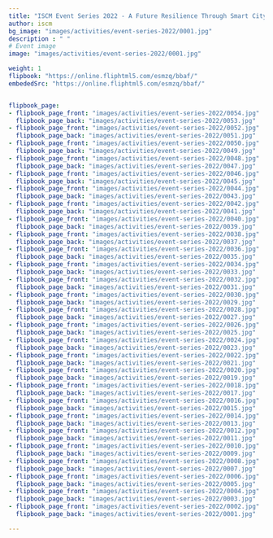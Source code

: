 ```yaml
---
title: "ISCM Event Series 2022 - A Future Resilience Through Smart City Lens"
author: iscm
bg_image: "images/activities/event-series-2022/0001.jpg"
description : " "
# Event image
image: "images/activities/event-series-2022/0001.jpg"

weight: 1
flipbook: "https://online.fliphtml5.com/esmzq/bbaf/"
embededSrc: "https://online.fliphtml5.com/esmzq/bbaf/"


flipbook_page:
- flipbook_page_front: "images/activities/event-series-2022/0054.jpg"
  flipbook_page_back: "images/activities/event-series-2022/0053.jpg"
- flipbook_page_front: "images/activities/event-series-2022/0052.jpg"
  flipbook_page_back: "images/activities/event-series-2022/0051.jpg"
- flipbook_page_front: "images/activities/event-series-2022/0050.jpg"
  flipbook_page_back: "images/activities/event-series-2022/0049.jpg"
- flipbook_page_front: "images/activities/event-series-2022/0048.jpg"
  flipbook_page_back: "images/activities/event-series-2022/0047.jpg"
- flipbook_page_front: "images/activities/event-series-2022/0046.jpg"
  flipbook_page_back: "images/activities/event-series-2022/0045.jpg"
- flipbook_page_front: "images/activities/event-series-2022/0044.jpg"
  flipbook_page_back: "images/activities/event-series-2022/0043.jpg"
- flipbook_page_front: "images/activities/event-series-2022/0042.jpg"
  flipbook_page_back: "images/activities/event-series-2022/0041.jpg"
- flipbook_page_front: "images/activities/event-series-2022/0040.jpg"
  flipbook_page_back: "images/activities/event-series-2022/0039.jpg"
- flipbook_page_front: "images/activities/event-series-2022/0038.jpg"
  flipbook_page_back: "images/activities/event-series-2022/0037.jpg"
- flipbook_page_front: "images/activities/event-series-2022/0036.jpg"
  flipbook_page_back: "images/activities/event-series-2022/0035.jpg"
- flipbook_page_front: "images/activities/event-series-2022/0034.jpg"
  flipbook_page_back: "images/activities/event-series-2022/0033.jpg"
- flipbook_page_front: "images/activities/event-series-2022/0032.jpg"
  flipbook_page_back: "images/activities/event-series-2022/0031.jpg"
- flipbook_page_front: "images/activities/event-series-2022/0030.jpg"
  flipbook_page_back: "images/activities/event-series-2022/0029.jpg"
- flipbook_page_front: "images/activities/event-series-2022/0028.jpg"
  flipbook_page_back: "images/activities/event-series-2022/0027.jpg"
- flipbook_page_front: "images/activities/event-series-2022/0026.jpg"
  flipbook_page_back: "images/activities/event-series-2022/0025.jpg"
- flipbook_page_front: "images/activities/event-series-2022/0024.jpg"
  flipbook_page_back: "images/activities/event-series-2022/0023.jpg"
- flipbook_page_front: "images/activities/event-series-2022/0022.jpg"
  flipbook_page_back: "images/activities/event-series-2022/0021.jpg"
- flipbook_page_front: "images/activities/event-series-2022/0020.jpg"
  flipbook_page_back: "images/activities/event-series-2022/0019.jpg"
- flipbook_page_front: "images/activities/event-series-2022/0018.jpg"
  flipbook_page_back: "images/activities/event-series-2022/0017.jpg"
- flipbook_page_front: "images/activities/event-series-2022/0016.jpg"
  flipbook_page_back: "images/activities/event-series-2022/0015.jpg"
- flipbook_page_front: "images/activities/event-series-2022/0014.jpg"
  flipbook_page_back: "images/activities/event-series-2022/0013.jpg"
- flipbook_page_front: "images/activities/event-series-2022/0012.jpg"
  flipbook_page_back: "images/activities/event-series-2022/0011.jpg"
- flipbook_page_front: "images/activities/event-series-2022/0010.jpg"
  flipbook_page_back: "images/activities/event-series-2022/0009.jpg"
- flipbook_page_front: "images/activities/event-series-2022/0008.jpg"
  flipbook_page_back: "images/activities/event-series-2022/0007.jpg"
- flipbook_page_front: "images/activities/event-series-2022/0006.jpg"
  flipbook_page_back: "images/activities/event-series-2022/0005.jpg"
- flipbook_page_front: "images/activities/event-series-2022/0004.jpg"
  flipbook_page_back: "images/activities/event-series-2022/0003.jpg"
- flipbook_page_front: "images/activities/event-series-2022/0002.jpg"
  flipbook_page_back: "images/activities/event-series-2022/0001.jpg"

---
```





</html>
